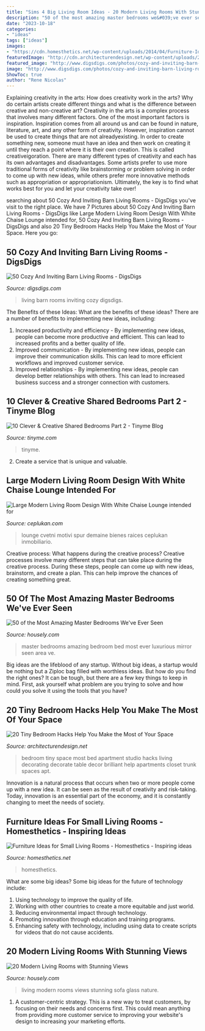 ```yaml
---
title: "Sims 4 Big Living Room Ideas - 20 Modern Living Rooms With Stunning Views"
description: "50 of the most amazing master bedrooms we&#039;ve ever seen"
date: "2023-10-18"
categories:
- "ideas"
tags: ["ideas"]
images:
- "https://cdn.homesthetics.net/wp-content/uploads/2014/04/Furniture-Ideas-for-Small-Living-Rooms-homesthetics-5.jpg"
featuredImage: "http://cdn.architecturendesign.net/wp-content/uploads/2014/09/brilliant-ideas-for-tiny-bedroom-3.jpg"
featured_image: "http://www.digsdigs.com/photos/cozy-and-inviting-barn-living-rooms-38.jpg"
image: "http://www.digsdigs.com/photos/cozy-and-inviting-barn-living-rooms-38.jpg"
ShowToc: true
author: "Rene Nicolas"
---
```



Explaining creativity in the arts: How does creativity work in the arts? Why do certain artists create different things and what is the difference between creative and non-creative art?
Creativity in the arts is a complex process that involves many different factors. One of the most important factors is inspiration. Inspiration comes from all around us and can be found in nature, literature, art, and any other form of creativity. However, inspiration cannot be used to create things that are not alreadyexisting. In order to create something new, someone must have an idea and then work on creating it until they reach a point where it is their own creation. This is called creativeigoration. There are many different types of creativity and each has its own advantages and disadvantages. Some artists prefer to use more traditional forms of creativity like brainstorming or problem solving in order to come up with new ideas, while others prefer more innovative methods such as appropriation or appropriationism. Ultimately, the key is to find what works best for you and let your creativity take over!

	

		
searching about 50 Cozy And Inviting Barn Living Rooms - DigsDigs you've visit to the right place. We have 7 Pictures about 50 Cozy And Inviting Barn Living Rooms - DigsDigs like Large Modern Living Room Design With White Chaise Lounge intended for, 50 Cozy And Inviting Barn Living Rooms - DigsDigs and also 20 Tiny Bedroom Hacks Help You Make the Most of Your Space. Here you go:
		
    
## 50 Cozy And Inviting Barn Living Rooms - DigsDigs

<img loading=lazy src="http://www.digsdigs.com/photos/cozy-and-inviting-barn-living-rooms-38.jpg" onerror="this.onerror=null;this.src='https://tse1.mm.bing.net/th?id=OIP.nFq5QZim34VhkzxuqgmMmAHaJn&amp;pid=15.1';" alt="50 Cozy And Inviting Barn Living Rooms - DigsDigs">

_Source: digsdigs.com_

>living barn rooms inviting cozy digsdigs. 

	

The Benefits of these Ideas: What are the benefits of these ideas?
There are a number of benefits to implementing new ideas, including: 
1. Increased productivity and efficiency - By implementing new ideas, people can become more productive and efficient. This can lead to increased profits and a better quality of life. 
2. Improved communication - By implementing new ideas, people can improve their communication skills. This can lead to more efficient workflows and improved customer service. 
3. Improved relationships - By implementing new ideas, people can develop better relationships with others. This can lead to increased business success and a stronger connection with customers.

    
## 10 Clever &amp; Creative Shared Bedrooms Part 2 - Tinyme Blog

<img loading=lazy src="https://www.tinyme.com/blog/wp-content/uploads/10-clever-creative-shared-bedrooms-part-2/10-Clever-Creative-Shared-Bedrooms-Part-2-1.jpg" onerror="this.onerror=null;this.src='https://tse4.mm.bing.net/th?id=OIP.z0kvuO4ziv86CCw1Ro4dogHaK2&amp;pid=15.1';" alt="10 Clever &amp; Creative Shared Bedrooms Part 2 - Tinyme Blog">

_Source: tinyme.com_

>tinyme. 

	

2. Create a service that is unique and valuable.

    
## Large Modern Living Room Design With White Chaise Lounge Intended For

<img loading=lazy src="https://i1.wp.com/ceplukan.com/wp-content/uploads/large-modern-living-room-design-with-white-chaise-lounge-intended-for-26-perfect-lounge-living-room.jpg?fit=1920%2C1245" onerror="this.onerror=null;this.src='https://tse1.mm.bing.net/th?id=OIP.941l4ik0BnF4MxHMD8reyQHaEz&amp;pid=15.1';" alt="Large Modern Living Room Design With White Chaise Lounge intended for">

_Source: ceplukan.com_

>lounge cvetni motivi spur demaine bienes raices ceplukan inmobiliario. 

	

Creative process: What happens during the creative process?
Creative processes involve many different steps that can take place during the creative process. During these steps, people can come up with new ideas, brainstorm, and create a plan. This can help improve the chances of creating something great.

    
## 50 Of The Most Amazing Master Bedrooms We&#039;ve Ever Seen

<img loading=lazy src="https://a5j0u479x2t4e35gducjhz15-wpengine.netdna-ssl.com/wp-content/uploads/2015/04/dressing-mirror-sofa-bed-plus-floating-bed-filled-on-swanky-area-for-luxurious-master-bedroom-design-.jpg" onerror="this.onerror=null;this.src='https://tse4.mm.bing.net/th?id=OIP.IDh-ePajU9HzN7mnvTyr0AHaFj&amp;pid=15.1';" alt="50 of the Most Amazing Master Bedrooms We&#039;ve Ever Seen">

_Source: housely.com_

>master bedrooms amazing bedroom bed most ever luxurious mirror seen area ve. 

	

Big ideas are the lifeblood of any startup. Without big ideas, a startup would be nothing but a Ziploc bag filled with worthless ideas. But how do you find the right ones? It can be tough, but there are a few key things to keep in mind. First, ask yourself what problem are you trying to solve and how could you solve it using the tools that you have?

    
## 20 Tiny Bedroom Hacks Help You Make The Most Of Your Space

<img loading=lazy src="http://cdn.architecturendesign.net/wp-content/uploads/2014/09/brilliant-ideas-for-tiny-bedroom-3.jpg" onerror="this.onerror=null;this.src='https://tse4.mm.bing.net/th?id=OIP.NwGbqJJzj9FTGxzvawxOUgHaKu&amp;pid=15.1';" alt="20 Tiny Bedroom Hacks Help You Make the Most of Your Space">

_Source: architecturendesign.net_

>bedroom tiny space most bed apartment studio hacks living decorating decorate table decor brilliant help apartments closet trunk spaces apt. 

	

Innovation is a natural process that occurs when two or more people come up with a new idea. It can be seen as the result of creativity and risk-taking. Today, innovation is an essential part of the economy, and it is constantly changing to meet the needs of society.

    
## Furniture Ideas For Small Living Rooms - Homesthetics - Inspiring Ideas

<img loading=lazy src="https://cdn.homesthetics.net/wp-content/uploads/2014/04/Furniture-Ideas-for-Small-Living-Rooms-homesthetics-5.jpg" onerror="this.onerror=null;this.src='https://tse4.mm.bing.net/th?id=OIP.0jtJiHre1jFEnb2n8LsALAHaJ3&amp;pid=15.1';" alt="Furniture Ideas for Small Living Rooms - Homesthetics - Inspiring ideas">

_Source: homesthetics.net_

>homesthetics. 

	

What are some big ideas?
Some big ideas for the future of technology include: 
1. Using technology to improve the quality of life. 
2. Working with other countries to create a more equitable and just world. 
3. Reducing environmental impact through technology. 
4. Promoting innovation through education and training programs. 
5. Enhancing safety with technology, including using data to create scripts for videos that do not cause accidents.

    
## 20 Modern Living Rooms With Stunning Views

<img loading=lazy src="https://a5j0u479x2t4e35gducjhz15-wpengine.netdna-ssl.com/wp-content/uploads/2015/05/amazing-modern-living-room-with-beautiful-nature-view-design-ideas-large-glass-window-white-l-shaped-sofa-gray-cushion-white-cushion-brown-laminated-wooden-wall-black-modern-standing-lamp-gray-laminat-1024x505.jpeg" onerror="this.onerror=null;this.src='https://tse4.mm.bing.net/th?id=OIP.cr03rgY-DIRwOHsK5HuxswHaDp&amp;pid=15.1';" alt="20 Modern Living Rooms with Stunning Views">

_Source: housely.com_

>living modern rooms views stunning sofa glass nature. 

	

1. A customer-centric strategy. This is a new way to treat customers, by focusing on their needs and concerns first. This could mean anything from providing more customer service to improving your website's design to increasing your marketing efforts.

